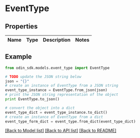 # EventType


## Properties

Name | Type | Description | Notes
------------ | ------------- | ------------- | -------------

## Example

```python
from odin_sdk.models.event_type import EventType

# TODO update the JSON string below
json = "{}"
# create an instance of EventType from a JSON string
event_type_instance = EventType.from_json(json)
# print the JSON string representation of the object
print EventType.to_json()

# convert the object into a dict
event_type_dict = event_type_instance.to_dict()
# create an instance of EventType from a dict
event_type_form_dict = event_type.from_dict(event_type_dict)
```
[[Back to Model list]](../README.md#documentation-for-models) [[Back to API list]](../README.md#documentation-for-api-endpoints) [[Back to README]](../README.md)


